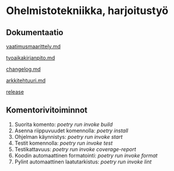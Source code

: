 # Ohelmistotekniikka, harjoitustyö


## Dokumentaatio
[vaatimusmaarittely.md](https://github.com/iidaw/ot-harjoitustyo/blob/master/password_manager/dokumentaatio/vaatimusmaarittely.md)

[tyoaikakirjanpito.md](https://github.com/iidaw/ot-harjoitustyo/blob/master/password_manager/dokumentaatio/tyoaikakirjanpito.md)

[changelog.md](https://github.com/iidaw/ot-harjoitustyo/blob/master/password_manager/dokumentaatio/changelog.md)

[arkkitehtuuri.md](https://github.com/iidaw/ot-harjoitustyo/blob/master/password_manager/dokumentaatio/arkkitehtuuri.md)

[release](https://github.com/iidaw/ot-harjoitustyo/releases/tag/viikko5)


## Komentorivitoiminnot
1. Suorita komento: _poetry run invoke build_
2. Asenna riippuvuudet komennolla: _poetry install_
3. Ohjelman käynnistys: _poetry run invoke start_
4. Testit komennolla: _poetry run invoke test_
5. Testikattavuus: _poetry run invoke coverage-report_
6. Koodin automaattinen formatointi: _poetry run invoke format_
7. Pylint automaattinen laatutarkistus: _poetry run invoke lint_
